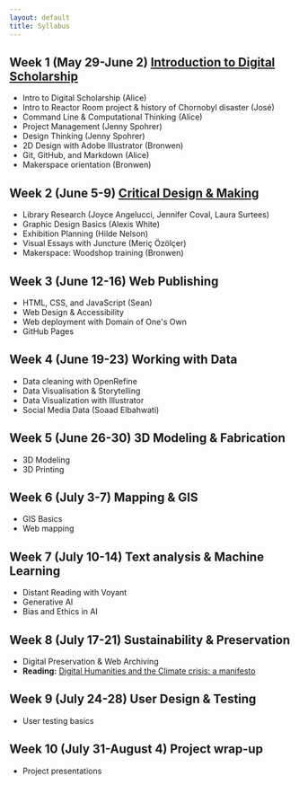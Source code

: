 ```yaml
---
layout: default
title: Syllabus
---
```



## Week 1 (May 29-June 2) [Introduction to Digital Scholarship](weeks/01-intro.md)

- Intro to Digital Scholarship (Alice)
- Intro to Reactor Room project & history of Chornobyl disaster (José)
- Command Line & Computational Thinking (Alice)
- Project Management (Jenny Spohrer)
- Design Thinking (Jenny Spohrer)
- 2D Design with Adobe Illustrator (Bronwen)
- Git, GitHub, and Markdown (Alice)
- Makerspace orientation (Bronwen)

## Week 2 (June 5-9) [Critical Design & Making](weeks/02-design.md)

- Library Research (Joyce Angelucci, Jennifer Coval, Laura Surtees)
- Graphic Design Basics (Alexis White)
- Exhibition Planning (Hilde Nelson)
- Visual Essays with Juncture (Meriç Özölçer)
- Makerspace: Woodshop training (Bronwen)

## Week 3 (June 12-16) Web Publishing

- HTML, CSS, and JavaScript (Sean)
- Web Design & Accessibility
- Web deployment with Domain of One's Own
- GitHub Pages

## Week 4 (June 19-23) Working with Data

- Data cleaning with OpenRefine
- Data Visualisation & Storytelling 
- Data Visualization with Illustrator
- Social Media Data (Soaad Elbahwati)

## Week 5 (June 26-30) 3D Modeling & Fabrication

- 3D Modeling
- 3D Printing

## Week 6 (July 3-7) Mapping & GIS

- GIS Basics
- Web mapping

## Week 7 (July 10-14) Text analysis & Machine Learning

- Distant Reading with Voyant
- Generative AI
- Bias and Ethics in AI

## Week 8 (July 17-21) Sustainability & Preservation

- Digital Preservation & Web Archiving 
- **Reading:** [Digital Humanities and the Climate crisis: a manifesto](https://dhc-barnard.github.io/dhclimate/) 

## Week 9 (July 24-28) User Design & Testing

- User testing basics

## Week 10 (July 31-August 4) Project wrap-up

- Project presentations